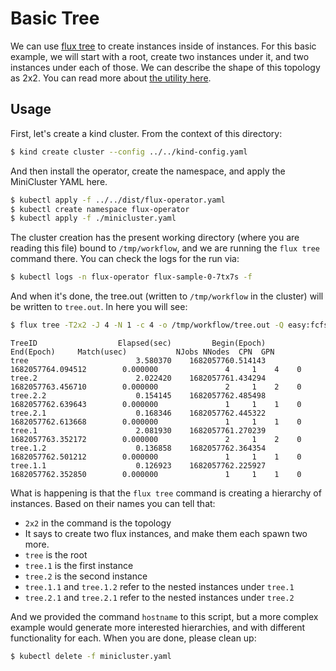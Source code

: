 # Basic Tree

We can use [flux tree](https://github.com/flux-framework/flux-sched/blob/master/t/t2001-tree-real.t#L43-L51)
to create instances inside of instances. For this basic example, we will start with a root, create
two instances under it, and two instances under each of those. We can describe the shape of this topology as 2x2.
You can read more about [the utility here](https://github.com/flux-framework/flux-sched/blob/master/resource/utilities/README.md).

## Usage

First, let's create a kind cluster. From the context of this directory:

```bash
$ kind create cluster --config ../../kind-config.yaml
```

And then install the operator, create the namespace, and apply the MiniCluster YAML here.

```bash
$ kubectl apply -f ../../dist/flux-operator.yaml
$ kubectl create namespace flux-operator
$ kubectl apply -f ./minicluster.yaml
```

The cluster creation has the present working directory (where you are reading this file)
bound to `/tmp/workflow`, and we are running the `flux tree` command there. You can check the logs
for the run via:

```bash
$ kubectl logs -n flux-operator flux-sample-0-7tx7s -f
```

And when it's done, the tree.out (written to `/tmp/workflow` in the cluster) will be written to `tree.out`.
In here you will see:

```bash
$ flux tree -T2x2 -J 4 -N 1 -c 4 -o /tmp/workflow/tree.out -Q easy:fcfs hostname 
```
```console
TreeID                  Elapsed(sec)         Begin(Epoch)           End(Epoch)     Match(usec)           NJobs NNodes  CPN  GPN
tree                        3.580370    1682057760.514143    1682057764.094512        0.000000               4     1    4    0
tree.2                      2.022420    1682057761.434294    1682057763.456710        0.000000               2     1    2    0
tree.2.2                    0.154145    1682057762.485498    1682057762.639643        0.000000               1     1    1    0
tree.2.1                    0.168346    1682057762.445322    1682057762.613668        0.000000               1     1    1    0
tree.1                      2.081930    1682057761.270239    1682057763.352172        0.000000               2     1    2    0
tree.1.2                    0.136858    1682057762.364354    1682057762.501212        0.000000               1     1    1    0
tree.1.1                    0.126923    1682057762.225927    1682057762.352850        0.000000               1     1    1    0
```

What is happening is that the `flux tree` command is creating a hierarchy of instances. Based on their names you can tell that:

 - `2x2` in the command is the topology
 - It says to create two flux instances, and make them each spawn two more.
 - `tree` is the root
 - `tree.1` is the first instance
 - `tree.2` is the second instance
 - `tree.1.1` and `tree.1.2` refer to the nested instances under `tree.1`
 - `tree.2.1` and `tree.2.1` refer to the nested instances under `tree.2`
 
And we provided the command `hostname` to this script, but a more complex example would generate more interested hierarchies,
and with different functionality for each. When you are done, please clean up:

```bash
$ kubectl delete -f minicluster.yaml
```
